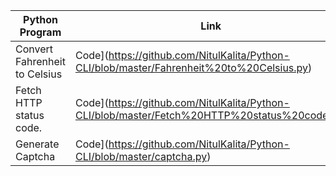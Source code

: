 | Python Program  | Link |
| ------------- | ------------- |
| Convert Fahrenheit to Celsius |Code](https://github.com/NitulKalita/Python-CLI/blob/master/Fahrenheit%20to%20Celsius.py) |
| Fetch HTTP status code. |Code](https://github.com/NitulKalita/Python-CLI/blob/master/Fetch%20HTTP%20status%20code.py)|
| Generate Captcha|Code](https://github.com/NitulKalita/Python-CLI/blob/master/captcha.py)
